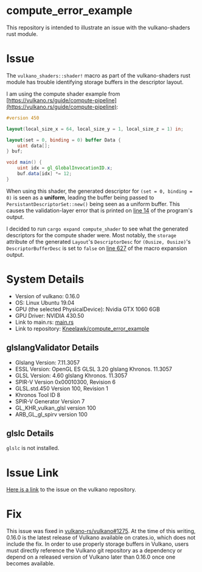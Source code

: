 # compute_error_example
This repository is intended to illustrate an issue with the vulkano-shaders rust module.

# Issue
The `vulkano_shaders::shader!` macro as part of the vulkano-shaders rust module has trouble identifying storage buffers in the descriptor layout.

I am using the compute shader example from [https://vulkano.rs/guide/compute-pipeline](https://vulkano.rs/guide/compute-pipeline):
```glsl
#version 450

layout(local_size_x = 64, local_size_y = 1, local_size_z = 1) in;

layout(set = 0, binding = 0) buffer Data {
    uint data[];
} buf;

void main() {
    uint idx = gl_GlobalInvocationID.x;
    buf.data[idx] *= 12;
}
``` 
When using this shader, the generated descriptor for `(set = 0, binding = 0)` is seen as a **uniform**, leading the buffer being passed to `PersistantDescriptorSet::new()` being seen as a uniform buffer. This causes the validation-layer error that is printed on [line 14](https://github.com/Kneelawk/compute_error_example/blob/45b8ea99b4284443de4e03a836e5b17758473f3b/cargo_run_output.txt#L14) of the program's output.

I decided to run `cargo expand compute_shader` to see what the generated descriptors for the compute shader were. Most notably, the `storage` attribute of the generated `Layout`'s `DescriptorDesc` for `(0usize, 0usize)`'s `DescriptorBufferDesc` is set to `false` on [line 627](https://github.com/Kneelawk/compute_error_example/blob/a1c80e683de4a23ae165ac24b6ea722e51f325b3/compute_shader_macro_expand.rs#L627) of the macro expansion output.

# System Details
*   Version of vulkano: 0.16.0
*   OS: Linux Ubuntu 19.04
*   GPU (the selected PhysicalDevice): Nvidia GTX 1060 6GB
*   GPU Driver: NVIDIA 430.50
*   Link to main.rs: [main.rs](https://github.com/Kneelawk/compute_error_example/blob/2f9f5936e8d826ea26105beec534d873fb78ca65/src/main.rs)
*   Link to repository: [Kneelawk/compute_error_example](https://github.com/Kneelawk/compute_error_example)

## glslangValidator Details
*   Glslang Version: 7.11.3057
*   ESSL Version: OpenGL ES GLSL 3.20 glslang Khronos. 11.3057
*   GLSL Version: 4.60 glslang Khronos. 11.3057
*   SPIR-V Version 0x00010300, Revision 6
*   GLSL.std.450 Version 100, Revision 1
*   Khronos Tool ID 8
*   SPIR-V Generator Version 7
*   GL_KHR_vulkan_glsl version 100
*   ARB_GL_gl_spirv version 100

## glslc Details
`glslc` is not installed.

# Issue Link
[Here is a link](https://github.com/vulkano-rs/vulkano/issues/1283#issue-530278345) to the issue on the vulkano
repository.

# Fix
This issue was fixed in [vulkano-rs/vulkano#1275](https://github.com/vulkano-rs/vulkano/pull/1275#issue-341173204). At the time of this writing, 0.16.0 is the latest release of Vulkano available on crates.io, which does not include the fix. In order to use properly storage buffers in Vulkano, users must directly reference the Vulkano git repository as a dependency or depend on a released version of Vulkano later than 0.16.0 once one becomes available.
